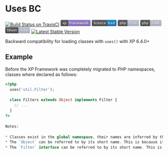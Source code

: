 Uses BC
=======

[![Build Status on TravisCI](https://secure.travis-ci.org/xp-framework/uses.svg)](http://travis-ci.org/xp-framework/uses)
[![XP Framework Module](https://raw.githubusercontent.com/xp-framework/web/master/static/xp-framework-badge.png)](https://github.com/xp-framework/core)
[![BSD Licence](https://raw.githubusercontent.com/xp-framework/web/master/static/licence-bsd.png)](https://github.com/xp-framework/core/blob/master/LICENCE.md)
[![Required PHP 5.5+](https://raw.githubusercontent.com/xp-framework/web/master/static/php-5_5plus.png)](http://php.net/)
[![Supports PHP 7.0+](https://raw.githubusercontent.com/xp-framework/web/master/static/php-7_0plus.png)](http://php.net/)
[![Supports HHVM 3.4+](https://raw.githubusercontent.com/xp-framework/web/master/static/hhvm-3_4plus.png)](http://hhvm.com/)
[![Latest Stable Version](https://poser.pugx.org/xp-framework/uses/version.png)](https://packagist.org/packages/xp-framework/uses)

Backward compatibility for loading classes with `uses()` with XP 6.4.0+


Example
-------
Before the XP Framework was completely migrated to PHP namespaces, classes where declared as follows:

```php
<?php
  uses('util.Filter');

  class Filters extends Object implements Filter {
    // ...
  }
?>

Notes:

* Classes exist in the global namespace, their names are inferred by the `xp::$cn` map which stores the association long name => literal.
* The `Object` can be referred to by its short name. This is because it belongs to a list of omnipresent classes.
* The `Filter` interface can be referred to by its short name. This is because it was loaded explicitely above.